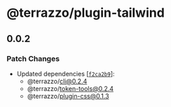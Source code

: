 # @terrazzo/plugin-tailwind

## 0.0.2

### Patch Changes

- Updated dependencies [[`f2ca2b9`](https://github.com/terrazzoapp/terrazzo/commit/f2ca2b9261a88263e2fa3b7f1ec0a2fa10aa26e6)]:
  - @terrazzo/cli@0.2.4
  - @terrazzo/token-tools@0.2.4
  - @terrazzo/plugin-css@0.1.3
